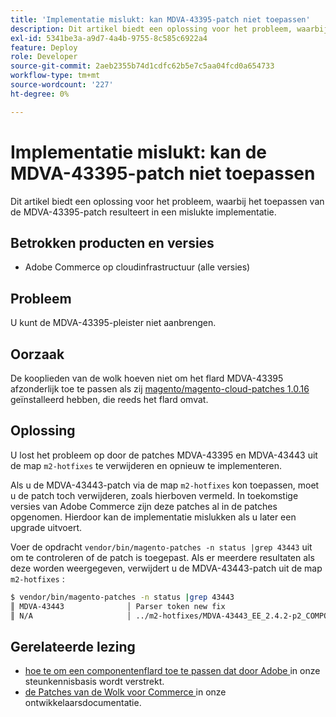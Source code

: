 ```yaml
---
title: 'Implementatie mislukt: kan MDVA-43395-patch niet toepassen'
description: Dit artikel biedt een oplossing voor het probleem, waarbij het toepassen van de MDVA-43395-patch resulteert in een mislukte implementatie.
exl-id: 5341be3a-a9d7-4a4b-9755-8c585c6922a4
feature: Deploy
role: Developer
source-git-commit: 2aeb2355b74d1cdfc62b5e7c5aa04fcd0a654733
workflow-type: tm+mt
source-wordcount: '227'
ht-degree: 0%

---
```


# Implementatie mislukt: kan de MDVA-43395-patch niet toepassen

Dit artikel biedt een oplossing voor het probleem, waarbij het toepassen van de MDVA-43395-patch resulteert in een mislukte implementatie.

## Betrokken producten en versies

* Adobe Commerce op cloudinfrastructuur (alle versies)

## Probleem

U kunt de MDVA-43395-pleister niet aanbrengen.

## Oorzaak

De kooplieden van de wolk hoeven niet om het flard MDVA-43395 afzonderlijk toe te passen als zij [ magento/magento-cloud-patches 1.0.16 ](https://experienceleague.adobe.com/en/docs/commerce-cloud-service/user-guide/release-notes/cloud-patches#v1016) geïnstalleerd hebben, die reeds het flard omvat.

## Oplossing

U lost het probleem op door de patches MDVA-43395 en MDVA-43443 uit de map `m2-hotfixes` te verwijderen en opnieuw te implementeren.

Als u de MDVA-43443-patch via de map `m2-hotfixes` kon toepassen, moet u de patch toch verwijderen, zoals hierboven vermeld. In toekomstige versies van Adobe Commerce zijn deze patches al in de patches opgenomen. Hierdoor kan de implementatie mislukken als u later een upgrade uitvoert.

Voer de opdracht `vendor/bin/magento-patches -n status |grep 43443` uit om te controleren of de patch is toegepast.
Als er meerdere resultaten als deze worden weergegeven, verwijdert u de MDVA-43443-patch uit de map `m2-hotfixes` :

```bash
$ vendor/bin/magento-patches -n status |grep 43443
║ MDVA-43443              │ Parser token new fix                                         │ Other           │ Adobe Commerce Support │ Applied     │ Patch type: Required                                     ║
║ N/A                     │ ../m2-hotfixes/MDVA-43443_EE_2.4.2-p2_COMPOSER_v1.patch      │ Other           │ Local                  │ Applied     │ Patch type: Custom                                       ║
```

## Gerelateerde lezing

* [ hoe te om een componentenflard toe te passen dat door Adobe ](/help/how-to/general/how-to-apply-a-composer-patch-provided-by-magento.md) in onze steunkennisbasis wordt verstrekt.
* [ de Patches van de Wolk voor Commerce ](https://experienceleague.adobe.com/en/docs/commerce-cloud-service/user-guide/release-notes/cloud-patches#v1016) in onze ontwikkelaarsdocumentatie.
